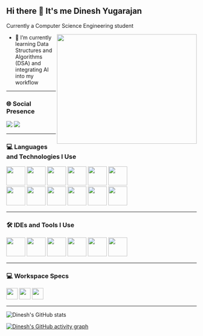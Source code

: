 ## Hi there 👋 It's me Dinesh Yugarajan

Currently a Computer Science Engineering student

<img align="right" width="370" height="290" src="https://i.pinimg.com/originals/47/f0/34/47f0342cec72b800463bf003eac1257e.gif">

- 🌱 I’m currently learning Data Structures and Algorithms (DSA) and integrating AI into my workflow

---

### 🌐 Social Presence
[<img src="https://img.shields.io/badge/LinkedIn-0077B5?style=for-the-badge&logo=linkedin&logoColor=white" />](https://www.linkedin.com/in/dineshyugarajan/) 
[<img src="https://img.shields.io/badge/instagram-d62976?style=for-the-badge&logo=instagram&logoColor=white" />](https://www.instagram.com/ydinesh_inc/)

---

### 💻 Languages and Technologies I Use
<img height="50" width="50" src="https://img.icons8.com/color/48/000000/python.png" /> <img height="50" width="50" src="https://img.icons8.com/color/48/000000/c-programming.png" /> <img height="50" width="50" src="https://img.icons8.com/color/48/000000/c-plus-plus-logo.png" /> <img height="50" width="50" src="https://img.icons8.com/color/48/000000/java-coffee-cup-logo.png" /> <img height="50" width="50" src="https://img.icons8.com/color/48/000000/html-5.png" /> <img height="50" width="50" src="https://img.icons8.com/color/48/000000/css3.png" />  
<img height="50" width="50" src="https://img.icons8.com/color/48/000000/javascript.png"/> <img height="50" width="50" src="https://img.icons8.com/fluent/48/000000/arduino.png"/> <img height="50" width="50" src="https://img.icons8.com/color/48/000000/react-native.png"/> <img height="50" width="50" src="https://img.icons8.com/color/48/000000/google-firebase-console.png"/> <img height="50" width="50" src="https://img.icons8.com/color/48/000000/mysql-logo.png"/>  <img height="50" width="50" src="https://img.icons8.com/color/48/000000/nodejs.png"/> 

---

### 🛠️ IDEs and Tools I Use
<img height="50" width="50" src="https://img.icons8.com/color/48/000000/visual-studio-code-2019.png"/> <img height="50" width="50" src="https://img.icons8.com/color/48/000000/pycharm.png"/> <img height="50" width="50" src="https://img.icons8.com/color/50/000000/git.png"/> <img height="50" width="50" src="https://img.icons8.com/dusk/64/000000/anaconda.png"/> <img height="50" src="https://img.icons8.com/officel/480/null/java-eclipse.png"/> <img height="50" src="https://img.shields.io/badge/Netlify-00C7B7?style=for-the-badge&logo=netlify&logoColor=white"/> 

---

### 💻 Workspace Specs
<img height="30" src="https://img.shields.io/badge/MacBook_Pro_M1-ED1C24?style=for-the-badge&logo=apple&logoColor=white"/> <img height="30" src="https://img.shields.io/badge/NVIDIA_GTX_1650-76B900?style=for-the-badge&logo=nvidia&logoColor=white"/> <img height="30" src="https://img.shields.io/badge/AMD_Ryzen_5_4600H-ED1C24?style=for-the-badge&logo=amd&logoColor=white"/> 

---

![Dinesh's GitHub stats](https://github-readme-stats.vercel.app/api?username=DineshY1011&theme=dark&show_icons=true&&hide=issues,contribs)

[![Dinesh's GitHub activity graph](https://github-readme-activity-graph.vercel.app/graph?username=DineshY1011&bg_color=000000&color=ffffff&line=51f565&point=ffffff&area=true&hide_border=true)](https://github.com/ashutosh00710/github-readme-activity-graph)